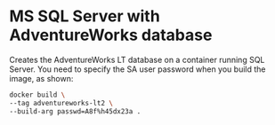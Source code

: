 # MS SQL Server with AdventureWorks database

Creates the AdventureWorks LT database on a
container running SQL Server. You need to specify the 
SA user password when you build the image, as shown:

```bash
docker build \
--tag adventureworks-lt2 \
--build-arg passwd=A8f%h45dx23a .
```